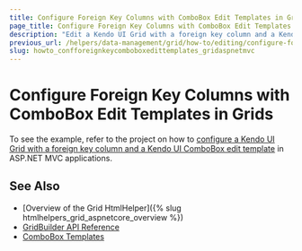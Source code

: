 ```yaml
---
title: Configure Foreign Key Columns with ComboBox Edit Templates in Grids
page_title: Configure Foreign Key Columns with ComboBox Edit Templates in Grids | Kendo UI Grid HtmlHelper for ASP.NET MVC
description: "Edit a Kendo UI Grid with a foreign key column and a Kendo UI ComboBox template in ASP.NET MVC applications."
previous_url: /helpers/data-management/grid/how-to/editing/configure-foreignkey-columns-combobox-edit-template
slug: howto_confforeignkeycomboboxedittemplates_gridaspnetmvc
---
```


# Configure Foreign Key Columns with ComboBox Edit Templates in Grids

To see the example, refer to the project on how to [configure a Kendo UI Grid with a foreign key column and a Kendo UI ComboBox edit template](https://github.com/telerik/ui-for-aspnet-mvc-examples/tree/c38659a144485226904341baae368ab05fdb3e88/grid/grid-foreign-key-combo-box-column) in ASP.NET MVC applications.

## See Also

* [Overview of the Grid HtmlHelper]({% slug htmlhelpers_grid_aspnetcore_overview %})
* [GridBuilder API Reference](http://docs.telerik.com/aspnet-mvc/api/Kendo.Mvc.UI.Fluent/GridBuilder)
* [ComboBox Templates](http://docs.telerik.com/kendo-ui/controls/editors/combobox/overview#templates)
